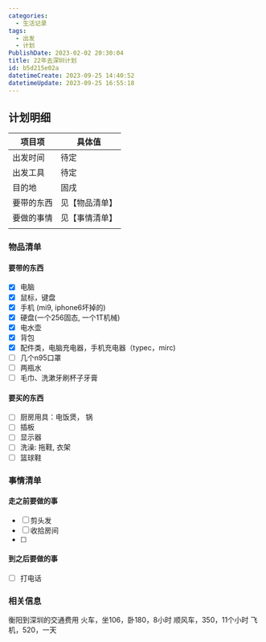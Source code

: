 ```yaml
---
categories:
  - 生活记录
tags:
  - 出发
  - 计划
PublishDate: 2023-02-02 20:30:04
title: 22年去深圳计划
id: b5d215e02a
datetimeCreate: 2023-09-25 14:40:52
datetimeUpdate: 2023-09-25 16:55:18
---
```



## 计划明细

| 项目项     | 具体值         |
| ---------- | -------------- |
| 出发时间   | 待定           |
| 出发工具   | 待定           |
| 目的地     | 固戌           |
| 要带的东西 | 见【物品清单】 |
|要做的事情  |    见【事情清单】            |
|            |                |

### 物品清单

#### 要带的东西

- [x] 电脑
- [x] 鼠标，键盘
- [x] 手机 (mi9, iphone6坏掉的)
- [x] 硬盘(一个256固态, 一个1T机械) 
- [x] 电水壶
- [x] 背包
- [x] 配件类，电脑充电器，手机充电器（typec，mirc)
- [ ] 几个n95口罩
- [ ] 两瓶水
- [ ] 毛巾、洗漱牙刷杯子牙膏

#### 要买的东西

- [ ] 厨房用具：电饭煲， 锅
- [ ] 插板
- [ ] 显示器
- [ ] 洗澡: 拖鞋, 衣架
- [ ] 篮球鞋

### 事情清单

#### 走之前要做的事

- [ ] 剪头发
- [ ] 收拾房间
- [ ] 

#### 到之后要做的事

- [ ] 打电话

### 相关信息

衡阳到深圳的交通费用
火车，坐106，卧180，8小时
顺风车，350，11个小时
飞机，520，一天